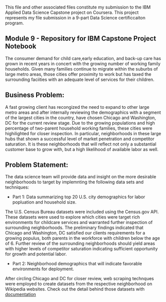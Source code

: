 
This file and other associated files constitute my submission to the IBM Applied Data Science Capstone project on Coursera.  This project represents my file submission in a 9-part Data Science certificcaiton program.  

## Module 9 - Repository for IBM Capstone Project Notebook 

The consumer demand for child care,early education, and back-up care has grown in recent years in concert with the growing number of working family households.  Given many families continue to migrate within the suburbs of large metro areas, those cities offer proximity to work but has taxed the surrounding faciities with an adequate level of services for their children.  

## Business Problem:

A fast growing client has recongized the need to expand to other large metro areas and after internally reviewing the demographics with a segment of the largest cities in the country, have chosen Chicago and Washington, DC for the current review stage.  Due to the growing populations and high percentage of two-parent household working families, these cities were highilighted for closer inspection.  In particular, neighborhoods in these large hubs that shown a successful level of market penetration and competitor saturation. It is these neighborhoods that will reflect not only a substantial customer base to grow with, but a high likelihood of available labor as well.  

## Problem Statement:

The data science team will provide data and insight on the more desirable neighborhoods to target by implemnting the following data sets and techniques:

- Part 1:  Data summarizing top 20 U.S. city demographics for labor popluation and household size.

The U.S. Census Bureau datasets were included using the Census.gov API.  These datasets were used to explore which cities were target rich environments for childcare services and warranted further inspection of surrounding neighborhoods.  The preliminary findings indicated that Chicago and Washington, DC satisfied our clients requirements for a growing populus, both parents in the workforce with children below the age of 6.  Further review of the surrounding neighborhoods should yield areas with higher levels of competitor saturation  indicating sufficient opportunity for growth and potential labor. 

- Part 2:  Neighborhood demographics that will indicate favorable environments for deployment.

After circling Chicago and DC for closer review, web scraping technques were employed to create datasets from the respective neighborhood on Wikipedia websites.   Check out the detail behind those datasets with [documentation](https://help.github.com/categories/github-pages-basics/)


